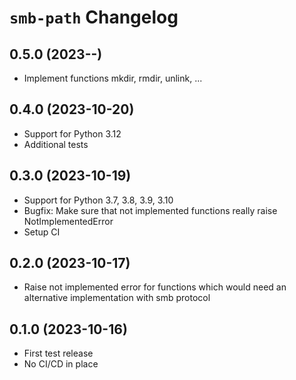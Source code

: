# `smb-path` Changelog

## 0.5.0 (2023--)

- Implement functions mkdir, rmdir, unlink, ...

## 0.4.0 (2023-10-20)

- Support for Python 3.12
- Additional tests

## 0.3.0 (2023-10-19)

- Support for Python 3.7, 3.8, 3.9, 3.10
- Bugfix: Make sure that not implemented functions really raise NotImplementedError
- Setup CI

## 0.2.0 (2023-10-17)

- Raise not implemented error for functions which would need an alternative implementation with smb protocol

## 0.1.0 (2023-10-16)

- First test release
- No CI/CD in place
